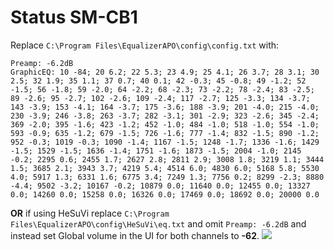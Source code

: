 # Status SM-CB1
Replace `C:\Program Files\EqualizerAPO\config\config.txt` with:
```
Preamp: -6.2dB
GraphicEQ: 10 -84; 20 6.2; 22 5.3; 23 4.9; 25 4.1; 26 3.7; 28 3.1; 30 2.5; 32 1.9; 35 1.1; 37 0.7; 40 0.1; 42 -0.3; 45 -0.8; 49 -1.2; 52 -1.5; 56 -1.8; 59 -2.0; 64 -2.2; 68 -2.3; 73 -2.2; 78 -2.4; 83 -2.5; 89 -2.6; 95 -2.7; 102 -2.6; 109 -2.4; 117 -2.7; 125 -3.3; 134 -3.7; 143 -3.9; 153 -4.1; 164 -3.7; 175 -3.6; 188 -3.9; 201 -4.0; 215 -4.0; 230 -3.9; 246 -3.8; 263 -3.7; 282 -3.1; 301 -2.9; 323 -2.6; 345 -2.4; 369 -2.0; 395 -1.6; 423 -1.2; 452 -1.0; 484 -1.0; 518 -1.0; 554 -1.0; 593 -0.9; 635 -1.2; 679 -1.5; 726 -1.6; 777 -1.4; 832 -1.5; 890 -1.2; 952 -0.3; 1019 -0.3; 1090 -1.4; 1167 -1.5; 1248 -1.7; 1336 -1.6; 1429 -1.5; 1529 -1.5; 1636 -1.4; 1751 -1.6; 1873 -1.5; 2004 -1.0; 2145 -0.2; 2295 0.6; 2455 1.7; 2627 2.8; 2811 2.9; 3008 1.8; 3219 1.1; 3444 1.5; 3685 2.1; 3943 3.7; 4219 5.4; 4514 6.0; 4830 6.0; 5168 5.8; 5530 4.0; 5917 1.3; 6331 1.6; 6775 3.4; 7249 1.3; 7756 0.2; 8299 -2.3; 8880 -4.4; 9502 -3.2; 10167 -0.2; 10879 0.0; 11640 0.0; 12455 0.0; 13327 0.0; 14260 0.0; 15258 0.0; 16326 0.0; 17469 0.0; 18692 0.0; 20000 0.0
```
**OR** if using HeSuVi replace `C:\Program Files\EqualizerAPO\config\HeSuVi\eq.txt` and omit `Preamp: -6.2dB` and instead set Global volume in the UI for both channels to **-62**.
![](https://raw.githubusercontent.com/jaakkopasanen/AutoEq/master/results/Innerfidelity%202017/innerfidelity/onear/Status%20SM-CB1/Status%20SM-CB1.png)